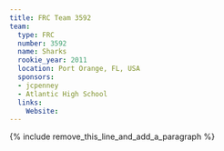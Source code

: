 ```yaml
---
title: FRC Team 3592
team:
  type: FRC
  number: 3592
  name: Sharks
  rookie_year: 2011
  location: Port Orange, FL, USA
  sponsors:
  - jcpenney
  - Atlantic High School
  links:
    Website:
---
```


{% include remove_this_line_and_add_a_paragraph %}